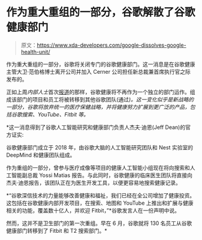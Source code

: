 # 作为重大重组的一部分，谷歌解散了谷歌健康部门

> 原文：<https://www.xda-developers.com/google-dissolves-google-health-unit/>

作为重大重组的一部分，谷歌将关闭专门的谷歌健康部门。这一消息是在谷歌健康主管大卫·范伯格博士离开公司并加入 Cerner 公司担任新总裁兼首席执行官之际发布的。

正如上周*内部人士*首次[报道](https://www.businessinsider.com/google-health-shutting-down-david-feinberg-leaves-2021-8?IR=T)的那样，谷歌健康将不再作为一个独立的部门运作。组成该部门的项目和员工将被转移到其他谷歌团队(通过[](https://www.theverge.com/2021/8/24/22639075/google-health-team-dispersed-strategy-change)*)。这一变化似乎是新战略的一部分，谷歌将放弃统一的医疗保健战略，并将健康努力扩展到更广泛的产品，包括谷歌搜索、YouTube、Fitbit 等。*

 *这一消息得到了谷歌人工智能研究和健康部门负责人杰夫·迪恩(Jeff Dean)的官方证实:

谷歌健康部门成立于 2018 年，由谷歌大脑的人工智能研究团队和 Nest 实验室的 DeepMind 和健康团队组成。

作为重组的一部分，曾参与医疗成像等项目的健康人工智能小组现在将向搜索和人工智能副总裁 Yossi Matias 报告。与此同时，谷歌健康的临床医生团队将直接向杰夫·迪恩报告，该团队正在为医生开发工具，以便更容易地搜索健康记录。

*“谷歌深信技术的力量能够改善健康和福祉，我们已经在全公司增加了健康投资。这包括在谷歌健康内部开发项目，在搜索、地图和 YouTube 上推出和扩展与健康相关的功能，覆盖数十亿人，并欢迎 Fitbit，”*谷歌发言人在一份声明中说。

然而，这并不是卫生部门的第一次重组。早在 6 月，谷歌就将 130 名员工从谷歌健康部门转移到了 Fitbit 和 T2 搜索部门。*